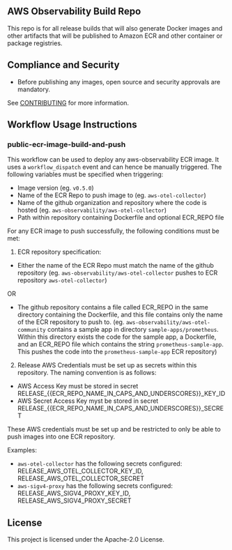 ## AWS Observability Build Repo

This repo is for all release builds that will also generate Docker images and other artifacts that will be published to Amazon ECR and other container or package registries.

## Compliance and Security

* Before publishing any images, open source and security approvals are mandatory.

See [CONTRIBUTING](CONTRIBUTING.md#security-issue-notifications) for more information.

## Workflow Usage Instructions

### public-ecr-image-build-and-push

This workflow can be used to deploy any aws-observability ECR image. It uses a `workflow_dispatch` event and can hence be manually triggered.
The following variables must be specified when triggering:

* Image version (eg. `v0.5.0`)
* Name of the ECR Repo to push image to (eg. `aws-otel-collector`)
* Name of the github organization and repository where the code is hosted (eg. `aws-observability/aws-otel-collector`)
* Path within repository containing Dockerfile and optional ECR_REPO file

For any ECR image to push successfully, the following conditions must be met:

1. ECR repository specification:

* Either the name of the ECR Repo must match the name of the github repository (eg. `aws-observability/aws-otel-collector` pushes to ECR repository `aws-otel-collector`)

OR 

* The github repository contains a file called ECR_REPO in the same directory containing the Dockerfile, and this file contains only the name of the ECR repository to push to. (eg. `aws-observability/aws-otel-community` contains a sample app in directory `sample-apps/prometheus`. Within this directory exists the code for the sample app, a Dockerfile, and an ECR_REPO file which contains the string `prometheus-sample-app`. This pushes the code into the `prometheus-sample-app` ECR repository)

2. Release AWS Credentials must be set up as secrets within this repository. The naming convention is as follows:

* AWS Access Key must be stored in secret RELEASE_{{ECR_REPO_NAME_IN_CAPS_AND_UNDERSCORES}}_KEY_ID
* AWS Secret Access Key myst be stored in secret RELEASE_{{ECR_REPO_NAME_IN_CAPS_AND_UNDERSCORES}}_SECRET

These AWS credentials must be set up and be restricted to only be able to push images into one ECR repository.

Examples:

* `aws-otel-collector` has the following secrets configured: RELEASE_AWS_OTEL_COLLECTOR_KEY_ID, RELEASE_AWS_OTEL_COLLECTOR_SECRET
* `aws-sigv4-proxy` has the following secrets configured: RELEASE_AWS_SIGV4_PROXY_KEY_ID, RELEASE_AWS_SIGV4_PROXY_SECRET

## License

This project is licensed under the Apache-2.0 License.

